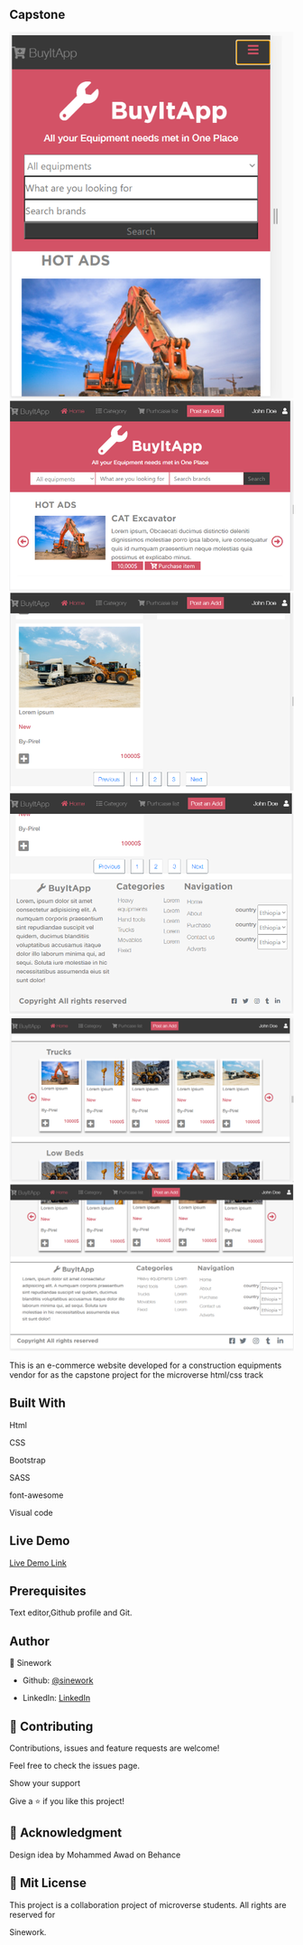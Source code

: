## Capstone

![screenshot](./assets/imgs/sc1.PNG)
![screenshot](./assets/imgs/sc2.PNG)
![screenshot](./assets/imgs/sc3.PNG)
![screenshot](./assets/imgs/sc4.PNG)
![screenshot](./assets/imgs/sc5.PNG)
![screenshot](./assets/imgs/sc6.PNG)

</h1>This is an e-commerce website developed for a construction equipments vendor for as  the capstone project for the microverse html/css track</h1>

## Built With

Html

CSS

Bootstrap

SASS

font-awesome

Visual code

## Live Demo

[Live Demo Link](https://eloquent-pare-715543.netlify.app/)

## Prerequisites

Text editor,Github profile and Git.

## Author

👤 Sinework

- Github: [@sinework](https://github.com/sinework)

- LinkedIn: [LinkedIn](https://www.linkedin.com/in/sinework-amare-731a6a125/)

## 🤝 Contributing

Contributions, issues and feature requests are welcome!

Feel free to check the issues page.

Show your support

Give a ⭐️ if you like this project!

## 🤝 Acknowledgment

Design idea by Mohammed Awad on Behance

## 📝 Mit License

This project is a collaboration project of microverse students. All rights are reserved for

Sinework.
